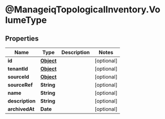 # @ManageiqTopologicalInventory.VolumeType

## Properties
Name | Type | Description | Notes
------------ | ------------- | ------------- | -------------
**id** | [**Object**](.md) |  | [optional] 
**tenantId** | [**Object**](.md) |  | [optional] 
**sourceId** | [**Object**](.md) |  | [optional] 
**sourceRef** | **String** |  | [optional] 
**name** | **String** |  | [optional] 
**description** | **String** |  | [optional] 
**archivedAt** | **Date** |  | [optional] 


